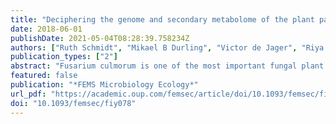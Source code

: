 ```yaml
---
title: "Deciphering the genome and secondary metabolome of the plant pathogen Fusarium culmorum"
date: 2018-06-01
publishDate: 2021-05-04T08:28:39.758234Z
authors: ["Ruth Schmidt", "Mikael B Durling", "Victor de Jager", "Riya C Menezes", "Erik Nordkvist", "Aleš Svatoš", "Mukesh Dubey", "Lukas Lauterbach", "Jeroen S Dickschat", "Magnus Karlsson", "Paolina Garbeva"]
publication_types: ["2"]
abstract: "Fusarium culmorum is one of the most important fungal plant pathogens that causes diseases on a wide diversity of cereal and non-cereal crops. We report herein for the first time the genome sequence of F. culmorum strain PV and its associated secondary metabolome that plays a role in the interaction with other microorganisms and contributes to its pathogenicity on plants. The genome revealed the presence of two terpene synthases, trichodiene and longiborneol synthase, which generate an array of volatile terpenes. Furthermore, we identified two gene clusters, deoxynivalenol and zearalenone, which encode for the production of mycotoxins. Linking the production of mycotoxins with in vitro bioassays, we found high virulence of F. culmorum PV on maize, barley and wheat. By using ultra-performance liquid chromatography-mass spectrometry, we confirmed several compounds important for the behaviour and lifestyle of F. culmorum. This research sets the basis for future studies in microbe-plant interactions."
featured: false
publication: "*FEMS Microbiology Ecology*"
url_pdf: "https://academic.oup.com/femsec/article/doi/10.1093/femsec/fiy078/4990469"
doi: "10.1093/femsec/fiy078"
---
```


